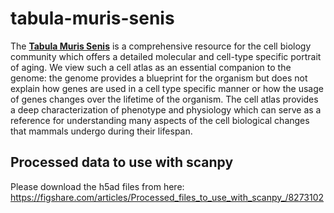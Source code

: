 # tabula-muris-senis

The [**Tabula Muris Senis**](https://tabula-muris-senis.ds.czbiohub.org/) is a comprehensive resource for the cell biology community which offers a detailed molecular and cell-type specific portrait of aging.  We view such a cell atlas as an essential companion to the genome: the genome provides a blueprint for the organism but does not explain how genes are used in a cell type specific manner or how the usage of genes changes over the lifetime of the organism. The cell atlas provides a deep characterization of phenotype and physiology which can serve as a reference for understanding many aspects of the cell biological changes that mammals undergo during their lifespan.  

## Processed data to use with scanpy
Please download the h5ad files from here: https://figshare.com/articles/Processed_files_to_use_with_scanpy_/8273102
